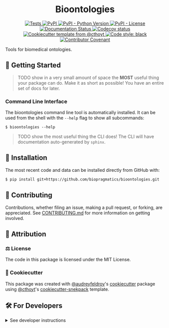 <!--
<p align="center">
  <img src="https://github.com/biopragmatics/bioontologies/raw/main/docs/source/logo.png" height="150">
</p>
-->

<h1 align="center">
  Bioontologies
</h1>

<p align="center">
    <a href="https://github.com/biopragmatics/bioontologies/actions?query=workflow%3ATests">
        <img alt="Tests" src="https://github.com/biopragmatics/bioontologies/workflows/Tests/badge.svg" />
    </a>
    <a href="https://pypi.org/project/bioontologies">
        <img alt="PyPI" src="https://img.shields.io/pypi/v/bioontologies" />
    </a>
    <a href="https://pypi.org/project/bioontologies">
        <img alt="PyPI - Python Version" src="https://img.shields.io/pypi/pyversions/bioontologies" />
    </a>
    <a href="https://github.com/biopragmatics/bioontologies/blob/main/LICENSE">
        <img alt="PyPI - License" src="https://img.shields.io/pypi/l/bioontologies" />
    </a>
    <a href='https://bioontologies.readthedocs.io/en/latest/?badge=latest'>
        <img src='https://readthedocs.org/projects/bioontologies/badge/?version=latest' alt='Documentation Status' />
    </a>
    <a href="https://codecov.io/gh/biopragmatics/bioontologies/branch/main">
        <img src="https://codecov.io/gh/biopragmatics/bioontologies/branch/main/graph/badge.svg" alt="Codecov status" />
    </a>  
    <a href="https://github.com/cthoyt/cookiecutter-python-package">
        <img alt="Cookiecutter template from @cthoyt" src="https://img.shields.io/badge/Cookiecutter-snekpack-blue" /> 
    </a>
    <a href='https://github.com/psf/black'>
        <img src='https://img.shields.io/badge/code%20style-black-000000.svg' alt='Code style: black' />
    </a>
    <a href="https://github.com/biopragmatics/bioontologies/blob/main/.github/CODE_OF_CONDUCT.md">
        <img src="https://img.shields.io/badge/Contributor%20Covenant-2.1-4baaaa.svg" alt="Contributor Covenant"/>
    </a>
</p>

Tools for biomedical ontologies.

## 💪 Getting Started

> TODO show in a very small amount of space the **MOST** useful thing your package can do.
Make it as short as possible! You have an entire set of docs for later.

### Command Line Interface

The bioontologies command line tool is automatically installed. It can
be used from the shell with the `--help` flag to show all subcommands:

```shell
$ bioontologies --help
```

> TODO show the most useful thing the CLI does! The CLI will have documentation auto-generated
by `sphinx`.

## 🚀 Installation

<!-- Uncomment this section after your first ``tox -e finish``
The most recent release can be installed from
[PyPI](https://pypi.org/project/bioontologies/) with:

```bash
$ pip install bioontologies
```
-->

The most recent code and data can be installed directly from GitHub with:

```bash
$ pip install git+https://github.com/biopragmatics/bioontologies.git
```

## 👐 Contributing

Contributions, whether filing an issue, making a pull request, or forking, are appreciated. See
[CONTRIBUTING.md](https://github.com/biopragmatics/bioontologies/blob/master/.github/CONTRIBUTING.md) for more information on getting involved.

## 👋 Attribution

### ⚖️ License

The code in this package is licensed under the MIT License.

<!--
### 📖 Citation

Citation goes here!
-->

<!--
### 🎁 Support

This project has been supported by the following organizations (in alphabetical order):

- [Harvard Program in Therapeutic Science - Laboratory of Systems Pharmacology](https://hits.harvard.edu/the-program/laboratory-of-systems-pharmacology/)

-->

<!--
### 💰 Funding

This project has been supported by the following grants:

| Funding Body                                             | Program                                                                                                                       | Grant           |
|----------------------------------------------------------|-------------------------------------------------------------------------------------------------------------------------------|-----------------|
| DARPA                                                    | [Automating Scientific Knowledge Extraction (ASKE)](https://www.darpa.mil/program/automating-scientific-knowledge-extraction) | HR00111990009   |
-->

### 🍪 Cookiecutter

This package was created with [@audreyfeldroy](https://github.com/audreyfeldroy)'s
[cookiecutter](https://github.com/cookiecutter/cookiecutter) package using [@cthoyt](https://github.com/cthoyt)'s
[cookiecutter-snekpack](https://github.com/cthoyt/cookiecutter-snekpack) template.

## 🛠️ For Developers

<details>
  <summary>See developer instructions</summary>


The final section of the README is for if you want to get involved by making a code contribution.

### Development Installation

To install in development mode, use the following:

```bash
$ git clone git+https://github.com/biopragmatics/bioontologies.git
$ cd bioontologies
$ pip install -e .
```

### 🥼 Testing

After cloning the repository and installing `tox` with `pip install tox`, the unit tests in the `tests/` folder can be
run reproducibly with:

```shell
$ tox
```

Additionally, these tests are automatically re-run with each commit in a [GitHub Action](https://github.com/biopragmatics/bioontologies/actions?query=workflow%3ATests).

### 📖 Building the Documentation

The documentation can be built locally using the following:

```shell
$ git clone git+https://github.com/biopragmatics/bioontologies.git
$ cd bioontologies
$ tox -e docs
$ open docs/build/html/index.html
``` 

The documentation automatically installs the package as well as the `docs`
extra specified in the [`setup.cfg`](setup.cfg). `sphinx` plugins
like `texext` can be added there. Additionally, they need to be added to the
`extensions` list in [`docs/source/conf.py`](docs/source/conf.py).

### 📦 Making a Release

After installing the package in development mode and installing
`tox` with `pip install tox`, the commands for making a new release are contained within the `finish` environment
in `tox.ini`. Run the following from the shell:

```shell
$ tox -e finish
```

This script does the following:

1. Uses [Bump2Version](https://github.com/c4urself/bump2version) to switch the version number in the `setup.cfg`,
   `src/bioontologies/version.py`, and [`docs/source/conf.py`](docs/source/conf.py) to not have the `-dev` suffix
2. Packages the code in both a tar archive and a wheel using [`build`](https://github.com/pypa/build)
3. Uploads to PyPI using [`twine`](https://github.com/pypa/twine). Be sure to have a `.pypirc` file configured to avoid the need for manual input at this
   step
4. Push to GitHub. You'll need to make a release going with the commit where the version was bumped.
5. Bump the version to the next patch. If you made big changes and want to bump the version by minor, you can
   use `tox -e bumpversion minor` after.
</details>
